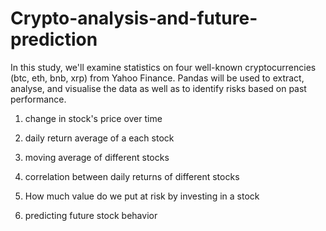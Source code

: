# Crypto-analysis-and-future-prediction
In this study, we'll examine statistics on four well-known cryptocurrencies (btc, eth, bnb, xrp) from Yahoo Finance.
Pandas will be used to extract, analyse, and visualise the data as well as to identify risks based on past performance.

1. change in stock's price over time

2. daily return average of a each stock

3. moving average of different stocks

4. correlation between daily returns of different stocks

5. How much value do we put at risk by investing in a stock

6. predicting future stock behavior
